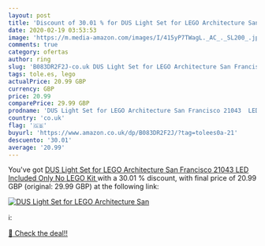 ```yaml
---
layout: post
title: 'Discount of 30.01 % for DUS Light Set for LEGO Architecture San '
date: 2020-02-19 03:53:53
image: 'https://m.media-amazon.com/images/I/415yP7TWagL._AC_._SL200_.jpg'
comments: true
category: ofertas
author: ring
slug: 'B083DR2F2J-co.uk DUS Light Set for LEGO Architecture San Francisco 21043...'
tags: tole.es, lego
actualPrice: 20.99 GBP
currency: GBP
price: 20.99
comparePrice: 29.99 GBP
prodname: 'DUS Light Set for LEGO Architecture San Francisco 21043  LED Included Only No LEGO Kit '
country: 'co.uk'
flag: '🇬🇧'
buyurl: 'https://www.amazon.co.uk/dp/B083DR2F2J/?tag=tolees0a-21'
descuento: '30.01'
average: '20.99'
---
```


You've got [DUS Light Set for LEGO Architecture San Francisco 21043  LED Included Only No LEGO Kit ](https://www.amazon.co.uk/dp/B083DR2F2J/?tag=tolees0a-21) with a  30.01 % discount, with final price of 20.99 GBP (original: 29.99 GBP) at the following link:

[![DUS Light Set for LEGO Architecture San ](https://m.media-amazon.com/images/I/415yP7TWagL._AC_._SL200_.jpg)](https://www.amazon.co.uk/dp/B083DR2F2J/?tag=tolees0a-21)

ℹ️:


[🛒 Check the deal!!](https://www.amazon.co.uk/dp/B083DR2F2J/?tag=tolees0a-21)
